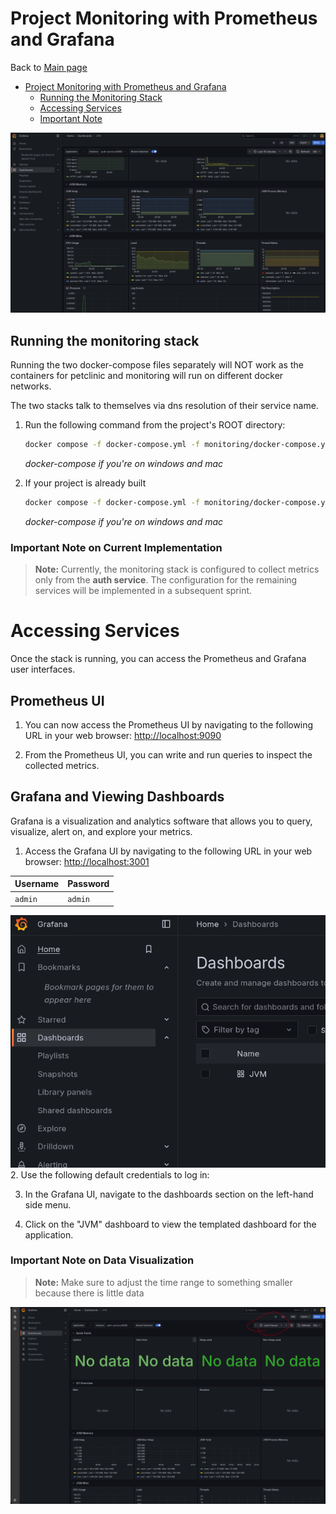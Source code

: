 # Project Monitoring with Prometheus and Grafana

Back to [Main page](../README.md)

<!-- TOC -->

- [Project Monitoring with Prometheus and Grafana](#project-monitoring-with-prometheus-and-grafana)
  - [Running the Monitoring Stack](#running-the-monitoring-stack)
  - [Accessing Services](#accessing-services)
  - [Important Note](#important-note-on-data-visualization)
  <!-- TOC -->

![Alt text](../monitoring/attachments/Running.png "Optional Title")

## Running the monitoring stack

Running the two docker-compose files separately will NOT work as the containers for
petclinic and monitoring will run on different docker networks.

The two stacks talk to themselves via dns resolution of their service name.

1.  Run the following command from the project's ROOT directory:

    ```sh
    docker compose -f docker-compose.yml -f monitoring/docker-compose.yml up --build
    ```

    _docker-compose if you're on windows and mac_

2.  If your project is already built

    ```sh
    docker compose -f docker-compose.yml -f monitoring/docker-compose.yml up
    ```

    _docker-compose if you're on windows and mac_

### Important Note on Current Implementation

> **Note:** Currently, the monitoring stack is configured to collect metrics only from the **auth service**. The configuration for the remaining services will be implemented in a subsequent sprint.

# Accessing Services

Once the stack is running, you can access the Prometheus and Grafana user interfaces.

## Prometheus UI

1.  You can now access the Prometheus UI by navigating to the following URL in your web browser:
    [http://localhost:9090](http://localhost:9090)

2.  From the Prometheus UI, you can write and run queries to inspect the collected metrics.

## Grafana and Viewing Dashboards

Grafana is a visualization and analytics software that allows you to query, visualize, alert on, and explore your metrics.

1.  Access the Grafana UI by navigating to the following URL in your web browser:
    [http://localhost:3001](http://localhost:3001)

| Username | Password |
| :------- | :------- |
| `admin`  | `admin`  |

![Alt text](../monitoring/attachments/DashboardButton.png "Optional Title") 2. Use the following default credentials to log in:

3.  In the Grafana UI, navigate to the dashboards section on the left-hand side menu.

4.  Click on the "JVM" dashboard to view the templated dashboard for the application.

### Important Note on Data Visualization

> **Note:** Make sure to adjust the time range to something smaller because there is little data

![Alt text](../monitoring/attachments/Troubleshooting.webp "Optional Title")
